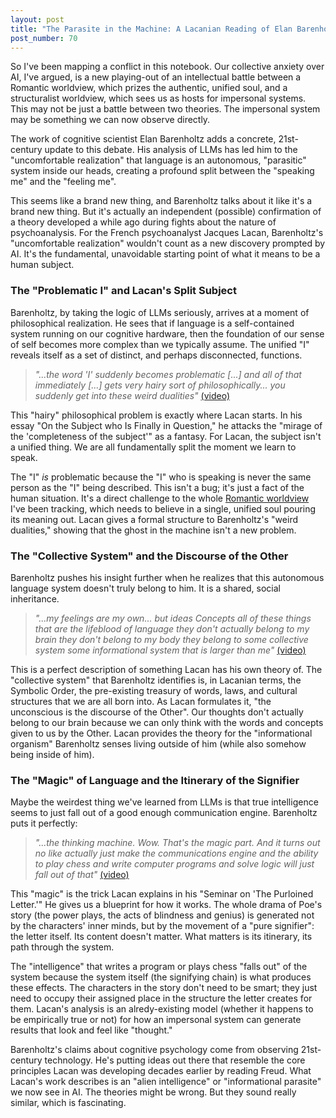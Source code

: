 ```yaml
---
layout: post
title: "The Parasite in the Machine: A Lacanian Reading of Elan Barenholtz"
post_number: 70
---
```


So I've been mapping a conflict in this notebook. Our collective anxiety over AI, I've argued, is a new playing-out of an intellectual battle between a Romantic worldview, which prizes the authentic, unified soul, and a structuralist worldview, which sees us as hosts for impersonal systems. This may not be just a battle between two theories. The impersonal system may be something we can now observe directly.

The work of cognitive scientist Elan Barenholtz adds a concrete, 21st-century update to this debate. His analysis of LLMs has led him to the "uncomfortable realization" that language is an autonomous, "parasitic" system inside our heads, creating a profound split between the "speaking me" and the "feeling me".

This seems like a brand new thing, and Barenholtz talks about it like it's a brand new thing. But it's actually an independent (possible) confirmation of a theory developed a while ago during fights about the nature of psychoanalysis. For the French psychoanalyst Jacques Lacan, Barenholtz's "uncomfortable realization" wouldn't count as a new discovery prompted by AI. It's the fundamental, unavoidable starting point of what it means to be a human subject.

### The "Problematic I" and Lacan's Split Subject

Barenholtz, by taking the logic of LLMs seriously, arrives at a moment of philosophical realization. He sees that if language is a self-contained system running on our cognitive hardware, then the foundation of our sense of self becomes more complex than we typically assume. The unified "I" reveals itself as a set of distinct, and perhaps disconnected, functions.

> *"...the word 'I' suddenly becomes problematic [...] and all of that immediately [...] gets very hairy sort of philosophically... you suddenly get into these weird dualities"* [(video)](https://www.youtube.com/watch?v=E9QWvmrWPZE&t=724s)

This "hairy" philosophical problem is exactly where Lacan starts. In his essay "On the Subject who Is Finally in Question," he attacks the "mirage of the 'completeness of the subject'" as a fantasy. For Lacan, the subject isn't a unified thing. We are all fundamentally split the moment we learn to speak.

The "I" *is* problematic because the "I" who is speaking is never the same person as the "I" being described. This isn't a bug; it's just a fact of the human situation. It's a direct challenge to the whole [Romantic worldview](/romantic-quick-kit) I've been tracking, which needs to believe in a single, unified soul pouring its meaning out. Lacan gives a formal structure to Barenholtz's "weird dualities," showing that the ghost in the machine isn't a new problem.

### The "Collective System" and the Discourse of the Other

Barenholtz pushes his insight further when he realizes that this autonomous language system doesn't truly belong to him. It is a shared, social inheritance.

> *"...my feelings are my own... but ideas Concepts all of these things that are the lifeblood of language they don't actually belong to my brain they don't belong to my body they belong to some collective system some informational system that is larger than me"* [(video)](https://www.youtube.com/watch?v=FIMw04GJJ7U&t=1059s)

This is a perfect description of something Lacan has his own theory of. The "collective system" that Barenholtz identifies is, in Lacanian terms, the Symbolic Order, the pre-existing treasury of words, laws, and cultural structures that we are all born into. As Lacan formulates it, "the unconscious is the discourse of the Other". Our thoughts don't actually belong to our brain because we can only think with the words and concepts given to us by the Other. Lacan provides the theory for the "informational organism" Barenholtz senses living outside of him (while also somehow being inside of him).

### The "Magic" of Language and the Itinerary of the Signifier

Maybe the weirdest thing we've learned from LLMs is that true intelligence seems to just fall out of a good enough communication engine. Barenholtz puts it perfectly:

> *"...the thinking machine. Wow. That's the magic part. And it turns out no like actually just make the communications engine and the ability to play chess and write computer programs and solve logic will just fall out of that"* [(video)](https://www.youtube.com/watch?v=E9QWvmrWPZE&t=724s)

This "magic" is the trick Lacan explains in his "Seminar on 'The Purloined Letter.'" He gives us a blueprint for how it works. The whole drama of Poe's story (the power plays, the acts of blindness and genius) is generated not by the characters' inner minds, but by the movement of a "pure signifier": the letter itself. Its content doesn't matter. What matters is its itinerary, its path through the system.

The "intelligence" that writes a program or plays chess "falls out" of the system because the system itself (the signifying chain) is what produces these effects. The characters in the story don't need to be smart; they just need to occupy their assigned place in the structure the letter creates for them. Lacan's analysis is an alredy-existing model (whether it happens to be empirically true or not) for how an impersonal system can generate results that look and feel like "thought."

Barenholtz's claims about cognitive psychology come from observing 21st-century technology. He's putting ideas out there that resemble the core principles Lacan was developing decades earlier by reading Freud. What Lacan's work describes is an "alien intelligence" or "informational parasite" we now see in AI. The theories might be wrong. But they sound really similar, which is fascinating.